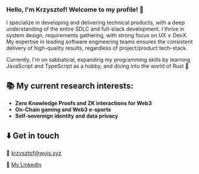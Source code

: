 ### Hello, I'm Krzysztof! Welcome to my profile! 🙇

I specialize in developing and delivering technical products, with a deep understanding of the entire SDLC and full-stack development. I thrive in system design, requirements gathering, with strong focus on UX &or; DevX. My expertise in leading software engineering teams ensures the consistent delivery of high-quality results, regardless of project/product tech-stack. 

Currently, I'm on sabbatical, expanding my programming skills by learning JavaScript and TypeScript as a hobby, and diving into the world of Rust 🦀

## 📚 My current research interests:
* **Zero Knowledge Proofs and ZK interactions for Web3**
* **On-Chain gaming and Web3 e-sports**
* **Self-sovereign identity and data privacy**

## ⬇️ Get in touch
📨 [krzysztof@wujs.xyz](mailto:krzysztof@wujs.xyz)

💼 [My LinkedIn](https://www.linkedin.com/in/wujs/)
